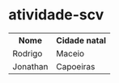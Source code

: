 # atividade-scv

<table>
 <tr>
  <th>Nome</th>
  <th>Cidade natal</th>
 </tr>
  <tr>
    <td>Rodrigo</td>
    <td>Maceio</td>
  </tr>
  <tr>
    <td>Jonathan</td>
    <td>Capoeiras</td>
  </tr>
</table>
